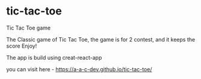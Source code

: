 # tic-tac-toe
Tic Tac Toe game

The Classic game of Tic Tac Toe, the game is for 2 contest, and it keeps the score Enjoy!

The app is build using creat-react-app

you can visit here - https://a-a-c-dev.github.io/tic-tac-toe/
